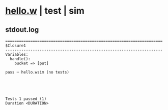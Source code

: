 # [hello.w](../../../../../examples/tests/valid/hello.w) | test | sim

## stdout.log
```log
=====================================================================
$Closure1
---------------------------------------------------------------------
Variables:
  handle():
    bucket => [put]

pass ─ hello.wsim (no tests)
 




Tests 1 passed (1) 
Duration <DURATION>

```

